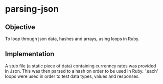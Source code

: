 # parsing-json

## Objective
To loop through json data, hashes and arrays, using loops in Ruby.

## Implementation
A stub file (a static piece of data) containing currenncy rates was provided in Json. This was then parsed to a hash on order to be used in Ruby. '.each' loops were used in order to test data types, values and responses.
